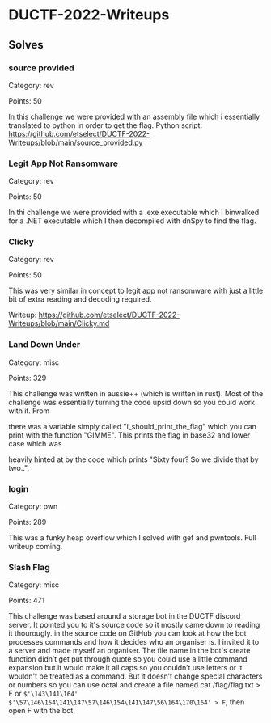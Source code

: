 # DUCTF-2022-Writeups

## Solves

### source provided 	
Category: rev 

Points: 50

In this challenge we were provided with an assembly file which i essentially translated to python in order to get the flag. 
Python script: https://github.com/etselect/DUCTF-2022-Writeups/blob/main/source_provided.py


### Legit App Not Ransomware 
Category: rev

Points: 50

In thi challenge we were provided with a .exe executable which I binwalked for a .NET executable which I then decompiled with dnSpy to find the flag.  


### Clicky

Category: rev

Points: 50

This was very similar in concept to legit app not ransomware with just a little bit of extra reading and decoding required. 

Writeup: https://github.com/etselect/DUCTF-2022-Writeups/blob/main/Clicky.md


### Land Down Under 	

Category: misc

Points: 329 

This challenge was written in aussie++ (which is written in rust). Most of the challenge was essentially turning the code upsid down so you could work with it. From 

there was a variable simply called "i_should_print_the_flag" which you can print with the function "GIMME". This prints the flag in base32 and lower case which was 

heavily hinted at by the code which prints  "Sixty four? So we divide that by two..". 


### login

Category: pwn

Points: 289

This was a funky heap overflow which I solved with gef and pwntools. Full writeup coming. 


### Slash Flag 	

Category: misc

Points: 471

This challenge was based around a storage bot in the DUCTF discord server. It pointed you to it's source code so it mostly came down to reading it thourougly. 
in the source code on GitHub you can look at how the bot processes commands and how it decides who an organiser is. I invited it to a server and made myself an 
organiser. The file name in the bot's create function didn’t get put through quote so you could use a little command expansion but it would make it all caps so you 
couldn’t use letters or it wouldn't be treated as a command. But it doesn’t change special characters or numbers so you can use octal and create a file named cat 
/flag/flag.txt > F or `$'\143\141\164' $'\57\146\154\141\147\57\146\154\141\147\56\164\170\164' > F`,  then open F with the bot. 
